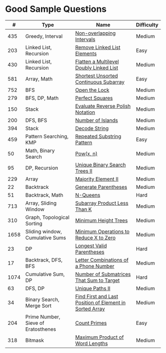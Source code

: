 # Good Sample Questions

| # | Type | Name| Difficulty
|--|--|--| --|
| 435 | Greedy, Interval | [Non-overlapping Intervals](https://leetcode.com/problems/non-overlapping-intervals/) | Medium|
| 203| Linked List, Recursion| [Remove Linked List Elements](https://leetcode.com/problems/remove-linked-list-elements/)| Easy|
| 430| Linked List, Recursion| [Flatten a Multilevel Doubly Linked List](https://leetcode.com/problems/flatten-a-multilevel-doubly-linked-list/)| Medium|
| 581| Array, Math| [Shortest Unsorted Continuous Subarray](https://leetcode.com/problems/shortest-unsorted-continuous-subarray/)| Easy|
| 752| BFS| [Open the Lock](https://leetcode.com/problems/open-the-lock/)| Medium|
| 279| BFS, DP, Math| [Perfect Squares](https://leetcode.com/problems/perfect-squares/)| Medium|
| 150| Stack| [Evaluate Reverse Polish Notation](https://leetcode.com/problems/evaluate-reverse-polish-notation/)| Medium|
| 200| DFS, BFS| [Number of Islands](https://leetcode.com/problems/number-of-islands/)| Medium|
| 394| Stack| [Decode String](https://leetcode.com/problems/decode-string/)| Medium|
| 459| Pattern Searching, KMP| [Repeated Substring Pattern](https://leetcode.com/problems/repeated-substring-pattern/)| Easy|
| 50| Math, Binary Search| [Pow(x, n)](https://leetcode.com/problems/powx-n/)| Medium|
| 95| DP, Recursion| [Unique Binary Search Trees II](https://leetcode.com/problems/unique-binary-search-trees-ii/)| Medium|
| 229| Array| [Majority Element II](https://leetcode.com/problems/majority-element-ii/)| Medium|
| 22| Backtrack| [Generate Parentheses](https://leetcode.com/problems/generate-parentheses/)| Medium|
| 51| Backtrack, Math| [N-Queens](https://leetcode.com/problems/n-queens/)| Hard|
| 713| Array, Sliding Window| [Subarray Product Less Than K](https://leetcode.com/problems/subarray-product-less-than-k/)| Medium|
| 310| Graph, Topological Sorting | [Minimum Height Trees](https://leetcode.com/problems/minimum-height-trees/)| Medium|
| 1658| Sliding window, Cumulative Sums | [Minimum Operations to Reduce X to Zero](https://leetcode.com/problems/minimum-operations-to-reduce-x-to-zero/)| Medium|
| 23| DP | [Longest Valid Parentheses](https://leetcode.com/problems/longest-valid-parentheses/)| Hard|
| 17| Backtrack, DFS, BFS | [Letter Combinations of a Phone Number](https://leetcode.com/problems/letter-combinations-of-a-phone-number/)| Medium|
| 1074| Cumulative Sum, DP | [Number of Submatrices That Sum to Target](https://leetcode.com/problems/number-of-submatrices-that-sum-to-target/)| Hard|
| 63| DFS, DP | [Unique Paths II](https://leetcode.com/problems/unique-paths-ii/)| Medium|
| 34| Binary Search, Merge Sort | [Find First and Last Position of Element in Sorted Array](https://leetcode.com/problems/find-first-and-last-position-of-element-in-sorted-array/)| Medium|
| 204| Prime Number, Sieve of Eratosthenes | [Count Primes](https://leetcode.com/problems/count-primes/)| Easy|
| 318| Bitmask | [Maximum Product of Word Lengths](https://leetcode.com/problems/maximum-product-of-word-lengths/)| Medium|
